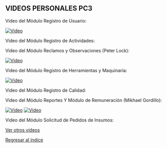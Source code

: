 ## VIDEOS PERSONALES PC3

Video del Módulo Registro de Usuario:

[![Video](https://img.youtube.com/vi/PwELBnjyvjc/0.jpg)](https://youtu.be/PwELBnjyvjc)

Video del Módulo Registro de Actividades:

Video del Módulo Reclamos y Observaciones (Peter Lock):

[![Video](https://img.youtube.com/vi/ArPOsv2--8U/0.jpg)](https://youtu.be/ArPOsv2--8U)

Video del Módulo Registro de Herramientas y Maquinaría:

[![Video](https://img.youtube.com/vi/DiCaOETQXAg/0.jpg)](https://youtu.be/DiCaOETQXAg)

Video del Módulo Registro de Calidad:

Video del Módulo Reportes Y Módulo de Remuneración (Mikhael Gordillo):

[![Video](https://img.youtube.com/vi/HqwsSb61YKo?si=9WyGZT-JV1vAPh-O/0.jpg)](https://youtu.be/HqwsSb61YKo?si=9WyGZT-JV1vAPh-O)
[![Video](https://img.youtube.com/vi/HqwsSb61YKo?si=nkrRLb7bsrT2MAyZ/0.jpg)](https://youtu.be/HqwsSb61YKo?si=nkrRLb7bsrT2MAyZ)

Video del Módulo Solicitud de Pedidos de Insumos:




[Ver otros videos](Videos.md)

[Regresar al índice](../README.md)
